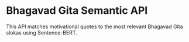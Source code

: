 # Bhagavad Gita Semantic API

This API matches motivational quotes to the most relevant Bhagavad Gita slokas using Sentence-BERT.